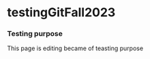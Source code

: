 # testingGitFall2023

### Testing purpose
<p> This page is editing became of teasting purpose  </p>
